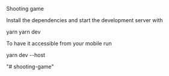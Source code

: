 Shooting game

Install the dependencies and start the development server with

yarn
yarn dev

To have it accessible from your mobile run

yarn dev --host


 
 
"# shooting-game" 
